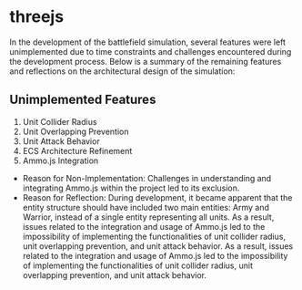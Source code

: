 # threejs

In the development of the battlefield simulation, several features were left unimplemented due to time constraints and challenges encountered during the development process. Below is a summary of the remaining features and reflections on the architectural design of the simulation:

## Unimplemented Features

1. Unit Collider Radius
2. Unit Overlapping Prevention
3. Unit Attack Behavior
4. ECS Architecture Refinement
5. Ammo.js Integration

- Reason for Non-Implementation: Challenges in understanding and integrating Ammo.js within the project led to its exclusion.
- Reason for Reflection: During development, it became apparent that the entity structure should have included two main entities: Army and Warrior, instead of a single entity representing all units.
  As a result, issues related to the integration and usage of Ammo.js led to the impossibility of implementing the functionalities of unit collider radius, unit overlapping prevention, and unit attack behavior. As a result, issues related to the integration and usage of Ammo.js led to the impossibility of implementing the functionalities of unit collider radius, unit overlapping prevention, and unit attack behavior.
